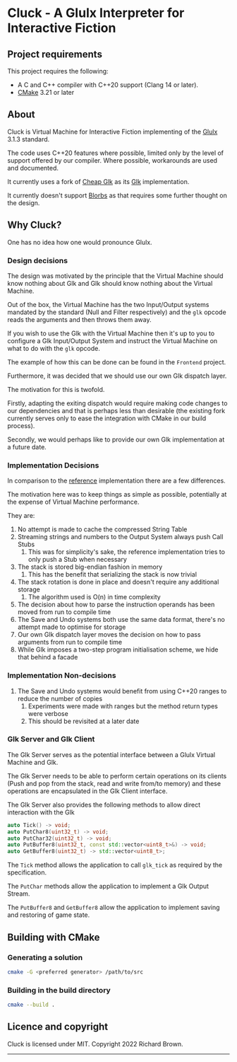 # Cluck - A Glulx Interpreter for Interactive Fiction

## Project requirements

This project requires the following:

* A C and C++ compiler with C++20 support (Clang 14 or later).
* [CMake][cmake] 3.21 or later

## About

Cluck is Virtual Machine for Interactive Fiction implementing of the [Glulx][glulx] 3.1.3 standard.

The code uses C++20 features where possible, limited only by the level of support offered
by our compiler. Where possible, workarounds are used and documented.

It currently uses a fork of [Cheap Glk][cheap-glk] as its [Glk][glk] implementation.

It currently doesn't support [Blorbs][blorb] as that requires some further thought on the design.

## Why Cluck? 

One has no idea how one would pronounce Glulx.

### Design decisions

The design was motivated by the principle that the Virtual Machine should know nothing
about Glk and Glk should know nothing about the Virtual Machine.

Out of the box, the Virtual Machine has the two Input/Output systems mandated by the standard
(Null and Filter respectively) and the `glk` opcode reads the arguments and then throws them away.

If you wish to use the Glk with the Virtual Machine then it's up to you to configure
a Glk Input/Output System and instruct the Virtual Machine on what to do with the `glk` opcode.

The example of how this can be done can be found in the `Frontend` project.

Furthermore, it was decided that we should use our own Glk dispatch layer.

The motivation for this is twofold.

Firstly, adapting the exiting dispatch would require making code changes to our dependencies
and that is perhaps less than desirable (the existing fork currently serves only to ease the 
integration with CMake in our build process). 

Secondly, we would perhaps like to provide our own Glk implementation at a future date.

### Implementation Decisions

In comparison to the [reference][glulxe] implementation there are a few differences.

The motivation here was to keep things as simple as possible, potentially at the expense 
of Virtual Machine performance.

They are:

1. No attempt is made to cache the compressed String Table
2. Streaming strings and numbers to the Output System always push Call Stubs
   1. This was for simplicity's sake, the reference implementation tries to only push a Stub when necessary
3. The stack is stored big-endian fashion in memory
   1. This has the benefit that serializing the stack is now trivial
4. The stack rotation is done in place and doesn't require any additional storage
   1. The algorithm used is O(n) in time complexity
5. The decision about how to parse the instruction operands has been moved from run to compile time
6. The Save and Undo systems both use the same data format, there's no attempt made to optimise for storage
7. Our own Glk dispatch layer moves the decision on how to pass arguments from run to compile time
8. While Glk imposes a two-step program initialisation scheme, we hide that behind a facade

### Implementation Non-decisions

1. The Save and Undo systems would benefit from using C++20 ranges to reduce the number of copies
   1. Experiments were made with ranges but the method return types were verbose
   2. This should be revisited at a later date

### Glk Server and Glk Client

The Glk Server serves as the potential interface between a Glulx Virtual Machine and Glk.

The Glk Server needs to be able to perform certain operations on its clients (Push and pop
from the stack, read and write from/to memory) and these operations are encapsulated
in the Glk Client interface.

The Glk Server also provides the following methods to allow direct interaction with the Glk

```c++
auto Tick() -> void;
auto PutChar8(uint32_t) -> void;
auto PutChar32(uint32_t) -> void;
auto PutBuffer8(uint32_t, const std::vector<uint8_t>&) -> void;
auto GetBuffer8(uint32_t) -> std::vector<uint8_t>;
```

The `Tick` method allows the application to call `glk_tick` as required by the specification.

The `PutChar` methods allow the application to implement a Glk Output Stream.

The `PutBuffer8` and `GetBuffer8` allow the application to implement saving and restoring of game state.

## Building with CMake

### Generating a solution

```bash
cmake -G <preferred generator> /path/to/src
```

### Building in the build directory

```bash
cmake --build .
```

## Licence and copyright

Cluck is licensed under MIT. Copyright 2022 Richard Brown.

***
[cmake]: https://cmake.org/
[glulx]: https://eblong.com/zarf/glulx/
[glk]: https://eblong.com/zarf/glk/
[blorb]: https://eblong.com/zarf/blorb/
[cheap-glk]: https://github.com/erkyrath/cheapglk
[glulxe]: https://github.com/erkyrath/glulxe
